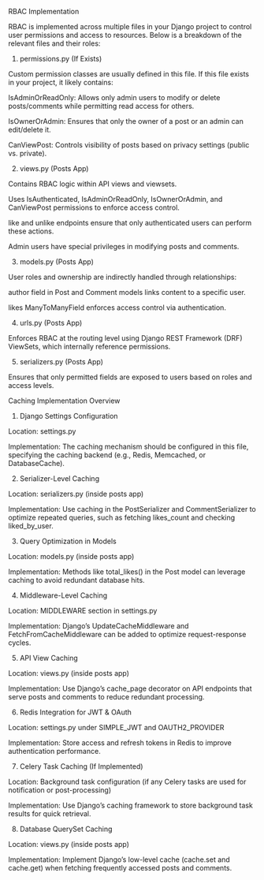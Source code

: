 RBAC Implementation

RBAC is implemented across multiple files in your Django project to control user permissions and access to resources. Below is a breakdown of the relevant files and their roles:

1. permissions.py (If Exists)

Custom permission classes are usually defined in this file. If this file exists in your project, it likely contains:

IsAdminOrReadOnly: Allows only admin users to modify or delete posts/comments while permitting read access for others.

IsOwnerOrAdmin: Ensures that only the owner of a post or an admin can edit/delete it.

CanViewPost: Controls visibility of posts based on privacy settings (public vs. private).

2. views.py (Posts App)

Contains RBAC logic within API views and viewsets.

Uses IsAuthenticated, IsAdminOrReadOnly, IsOwnerOrAdmin, and CanViewPost permissions to enforce access control.

like and unlike endpoints ensure that only authenticated users can perform these actions.

Admin users have special privileges in modifying posts and comments.

3. models.py (Posts App)

User roles and ownership are indirectly handled through relationships:

author field in Post and Comment models links content to a specific user.

likes ManyToManyField enforces access control via authentication.

4. urls.py (Posts App)

Enforces RBAC at the routing level using Django REST Framework (DRF) ViewSets, which internally reference permissions.

5. serializers.py (Posts App)

Ensures that only permitted fields are exposed to users based on roles and access levels.


Caching Implementation Overview

1. Django Settings Configuration

Location: settings.py

Implementation: The caching mechanism should be configured in this file, specifying the caching backend (e.g., Redis, Memcached, or DatabaseCache).

2. Serializer-Level Caching

Location: serializers.py (inside posts app)

Implementation: Use caching in the PostSerializer and CommentSerializer to optimize repeated queries, such as fetching likes_count and checking liked_by_user.

3. Query Optimization in Models

Location: models.py (inside posts app)

Implementation: Methods like total_likes() in the Post model can leverage caching to avoid redundant database hits.

4. Middleware-Level Caching

Location: MIDDLEWARE section in settings.py

Implementation: Django’s UpdateCacheMiddleware and FetchFromCacheMiddleware can be added to optimize request-response cycles.

5. API View Caching

Location: views.py (inside posts app)

Implementation: Use Django’s cache_page decorator on API endpoints that serve posts and comments to reduce redundant processing.

6. Redis Integration for JWT & OAuth

Location: settings.py under SIMPLE_JWT and OAUTH2_PROVIDER

Implementation: Store access and refresh tokens in Redis to improve authentication performance.

7. Celery Task Caching (If Implemented)

Location: Background task configuration (if any Celery tasks are used for notification or post-processing)

Implementation: Use Django’s caching framework to store background task results for quick retrieval.

8. Database QuerySet Caching

Location: views.py (inside posts app)

Implementation: Implement Django’s low-level cache (cache.set and cache.get) when fetching frequently accessed posts and comments.
